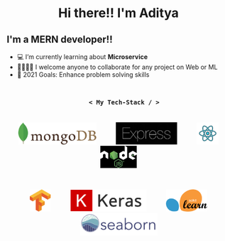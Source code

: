  <h1 align ="center">Hi there‼️ I'm Aditya</h1> 

## I'm a MERN developer!!

- 💻 I’m currently learning about <b>Microservice</b> 
- 🤜🏻🤛🏻 I welcome anyone to collaborate for any project on Web or ML
- 🎯 2021 Goals: Enhance problem solving skills
<h3 align="center">
  <code>
   < My Tech-Stack / >
  </code>
</h3>
<p align="center">
    <img src="./assest/mongo.png" height=50 hspace=20>
   <img src="./assest/express.jpg" height=50 hspace=20>
   <img src="./assest/react.png" height=50 hspace=20>
   <img src="./assest/node.png" height=50 hspace=20>
</p>
<br>
<p align="center">
    <img src="./assest/tensor.png" height=50 hspace=20>
   <img src="./assest/keras.png" height=50 hspace=20>
   <img src="./assest/scikit.png" height=50 hspace=20>
   <img src="./assest/sea.png" height=50 hspace=20>
</p>

[website]: https://adityak13.netlify.app/
